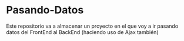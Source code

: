 # Pasando-Datos
Este repositorio va a almacenar un proyecto en el que voy a ir pasando datos del FrontEnd al BackEnd (haciendo uso de Ajax también)
